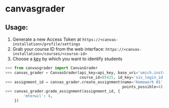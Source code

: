 # canvasgrader

## Usage:
1. Generate a new Access Token at `https://<canvas-installation>/profile/settings`
1. Grab your course ID from the web interface: `https://<canvas-installation>/courses/<course-id>`
1. Choose a [key] by which you want to identify students

```python
>>> from canvasgrader import CanvasGrader
>>> canvas_grader = CanvasGrader(api_key=api_key, base_uri='umich.instructure.com',
                                 course_id=85425, id_key='sis_login_id')
>>> assignment_id = canvas_grader.create_assignment(name='Homework 01',
                                                    points_possible=4)
>>> canvas_grader.grade_assignment(assignment_id, {
        'mterwil': 4,
    })
```

[key]: https://canvas.instructure.com/doc/api/file.object_ids.html
